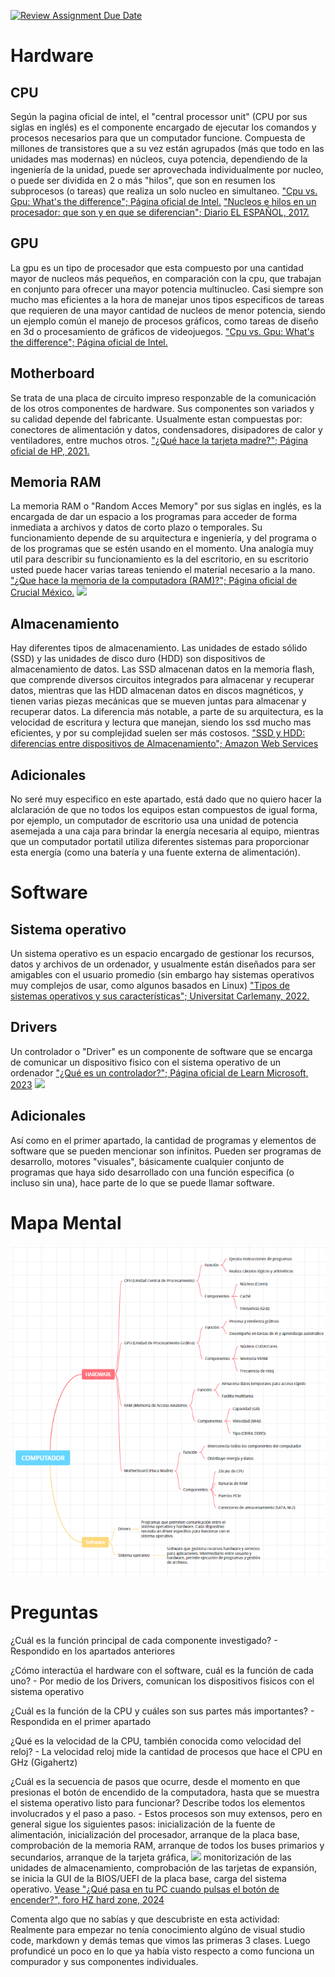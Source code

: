 [![Review Assignment Due Date](https://classroom.github.com/assets/deadline-readme-button-22041afd0340ce965d47ae6ef1cefeee28c7c493a6346c4f15d667ab976d596c.svg)](https://classroom.github.com/a/ZHlrD2sU)
# Hardware 
## CPU 
Según la pagina oficial de intel, el "central processor unit" (CPU por sus siglas en inglés) es el componente encargado de ejecutar los comandos y procesos necesarios para que un computador funcione. Compuesta de millones de transistores que a su vez están agrupados (más que todo en las unidades mas modernas) en núcleos, cuya potencia, dependiendo de la ingeniería de la unidad, puede ser aprovechada individualmente por nucleo, o puede ser dividida en 2 o más "hilos", que son en resumen los subprocesos (o tareas) que realiza un solo nucleo en simultaneo. 
["Cpu vs. Gpu: What's the difference"; Página oficial de Intel.](https://www.intel.com/content/www/us/en/products/docs/processors/cpu-vs-gpu.html)
["Nucleos e hilos en un procesador: que son y en que se diferencian";  Diario EL ESPAÑOL, 2017.](https://www.elespanol.com/omicrono/tecnologia/20170707/nucleos-hilos-procesador-diferencian/229478224_0.html)
## GPU
La gpu es un tipo de procesador que esta compuesto por una cantidad mayor de nucleos más pequeños, en comparación con la cpu, que trabajan en conjunto para ofrecer una mayor potencia multinucleo. Casi siempre son mucho mas eficientes a la hora de manejar unos tipos especificos de tareas que requieren de una mayor cantidad de nucleos de menor potencia, siendo un ejemplo común el manejo de procesos gráficos, como tareas de diseño en 3d o procesamiento de gráficos de videojuegos. 
["Cpu vs. Gpu: What's the difference"; Página oficial de Intel.](https://www.intel.com/content/www/us/en/products/docs/processors/cpu-vs-gpu.html) 
## Motherboard
Se trata de una placa de circuito impreso responzable de la comunicación de los otros componentes de hardware. Sus componentes son variados y su calidad depende del fabricante. Usualmente estan compuestas por: conectores de alimentación y datos, condensadores, disipadores de calor y ventiladores, entre muchos otros. 
["¿Qué hace la tarjeta madre?"; Página oficial de HP, 2021.](https://www.hp.com/co-es/shop/tech-takes/que-hace-la-tarjeta-madre) 
## Memoria RAM 
La memoria RAM o "Random Acces Memory" por sus siglas en inglés, es la encargada de dar un espacio a los programas para acceder de forma inmediata a archivos y datos de corto plazo o temporales. Su funcionamiento depende de su arquitectura e ingeniería, y del programa o de los programas que se estén usando en el momento. Una analogía muy util para describir su funcionamiento es la del escritorio, en su escritorio usted puede hacer varias tareas teniendo el material necesario a la mano.
["¿Que hace la memoria de la computadora (RAM)?"; Página oficial de Crucial México.](https://www.crucial.mx/articles/about-memory/support-what-does-computer-memory-do#:~:text=La%20RAM%20le%20permite%20que,de%20cada%20tarea%20se%20encuentra.)
![](https://www.google.com/url?sa=i&url=https%3A%2F%2Fwww.profesionalreview.com%2F2018%2F11%2F01%2Fmemoria-ram%2F&psig=AOvVaw2Mc-X0t43oNRe69MfHP7o6&ust=1722027905520000&source=images&cd=vfe&opi=89978449&ved=0CBEQjRxqFwoTCLiaqv6Lw4cDFQAAAAAdAAAAABAE) 
## Almacenamiento 
Hay diferentes tipos de almacenamiento. Las unidades de estado sólido (SSD) y las unidades de disco duro (HDD) son dispositivos de almacenamiento de datos. Las SSD almacenan datos en la memoria flash, que comprende diversos circuitos integrados para almacenar y recuperar datos, mientras que las HDD almacenan datos en discos magnéticos, y tienen varias piezas mecánicas que se mueven juntas para almacenar y recuperar datos. La diferencia más notable, a parte de su arquitectura, es la velocidad de escritura y lectura que manejan, siendo los ssd mucho mas eficientes, y por su complejidad suelen ser más costosos. 
["SSD y HDD: diferencias entre dispositivos de Almacenamiento"; Amazon Web Services](https://aws.amazon.com/es/compare/the-difference-between-ssd-hard-drive/)
## Adicionales
No seré muy especifico en este apartado, está dado que no quiero hacer la alclaración de que no todos los equipos estan compuestos de igual forma, por ejemplo, un computador de escritorio usa una unidad de potencia asemejada a una caja para brindar la energía necesaria al equipo, mientras que un computador portatil utiliza diferentes sistemas para proporcionar esta energía (como una batería y una fuente externa de alimentación).
# Software
## Sistema operativo
Un sistema operativo es un espacio encargado de gestionar los recursos, datos y archivos de un ordenador, y usualmente están diseñados para ser amigables con el usuario promedio (sin embargo hay sistemas operativos muy complejos de usar, como algunos basados en Linux)
["Tipos de sistemas operativos y sus características"; Universitat Carlemany, 2022.](https://www.universitatcarlemany.com/actualidad/blog/tipos-de-sistemas-operativos/)
## Drivers
Un controlador o "Driver" es un componente de software que se encarga de comunicar un dispositivo fisico con el sistema operativo de un ordenador
["¿Qué es un controlador?"; Página oficial de Learn Microsoft, 2023](https://learn.microsoft.com/es-es/windows-hardware/drivers/gettingstarted/what-is-a-driver-)
![](https://learn.microsoft.com/es-es/windows-hardware/drivers/gettingstarted/images/whatisadriver01.png) 
## Adicionales
Así como en el primer apartado, la cantidad de programas y elementos de software que se pueden mencionar son infinitos. Pueden ser programas de desarrollo, motores "visuales", básicamente cualquier conjunto de programas que haya sido desarrollado con una función especifica (o incluso sin una), hace parte de lo que se puede llamar software.
# Mapa Mental
![](<Captura de pantalla 2024-07-24 211006.png>)

# Preguntas
¿Cuál es la función principal de cada componente investigado? - Respondido en los apartados anteriores

¿Cómo interactúa el hardware con el software, cuál es la función de cada uno? - Por medio de los Drivers, comunican los dispositivos fisicos con el sistema operativo

¿Cuál es la función de la CPU y cuáles son sus partes más importantes? - Respondida en el primer apartado

¿Qué es la velocidad de la CPU, también conocida como velocidad del reloj? - La velocidad reloj mide la cantidad de procesos que hace el CPU en GHz (Gigahertz)

¿Cuál es la secuencia de pasos que ocurre, desde el momento en que presionas el botón de encendido de la computadora, hasta que se muestra el sistema operativo listo para funcionar? Describe todos los elementos involucrados y el paso a paso. - Estos procesos son muy extensos, pero en general sigue los siguientes pasos: inicialización de la fuente de alimentación, inicialización del procesador, arranque de la placa base, comprobación de la memoria RAM, arranque de todos los buses primarios y secundarios, arranque de la tarjeta gráfica,
![](https://hardzone.es/app/uploads-hardzone.es/2019/10/arrancar-PC-04.jpg)
monitorización de las unidades de almacenamiento, comprobación de las tarjetas de expansión, se inicia la GUI de la BIOS/UEFI de la placa base, carga del sistema operativo.
[Vease "¿Qué pasa en tu PC cuando pulsas el botón de encender?", foro HZ hard zone, 2024](https://hardzone.es/tutoriales/montaje/arrancar-ordenador/)

Comenta algo que no sabías y que descubriste en esta actividad:
Realmente para empezar no tenía conocimiento algúno de visual studio code, markdown y demás temas que vimos las primeras 3 clases. Luego profundicé un poco en lo que ya había visto respecto a como funciona un compurador y sus componentes individuales. 